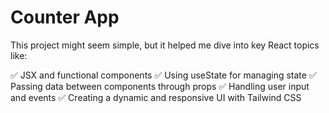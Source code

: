 # Counter App
This project might seem simple, but it helped me dive into key React topics like:

✅ JSX and functional components
✅ Using useState for managing state
✅ Passing data between components through props
✅ Handling user input and events
✅ Creating a dynamic and responsive UI with Tailwind CSS


